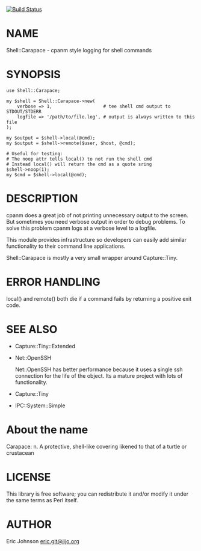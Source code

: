 [![Build Status](https://travis-ci.org/kablamo/p5-shell-carapace.svg?branch=master)](https://travis-ci.org/kablamo/p5-shell-carapace)
# NAME

Shell::Carapace - cpanm style logging for shell commands

# SYNOPSIS

    use Shell::Carapace;

    my $shell = Shell::Carapace->new(
        verbose => 1,                   # tee shell cmd output to STDOUT/STDERR
        logfile => '/path/to/file.log', # output is always written to this file
    );

    my $output = $shell->local(@cmd);
    my $output = $shell->remote($user, $host, @cmd);

    # Useful for testing:
    # The noop attr tells local() to not run the shell cmd
    # Instead local() will return the cmd as a quote sring
    $shell->noop(1);
    my $cmd = $shell->local(@cmd);

# DESCRIPTION

cpanm does a great job of not printing unnecessary output to the screen.  But
sometimes you need verbose output in order to debug problems.  To solve this
problem cpanm logs at a verbose level to a logfile.

This module provides infrastructure so developers can easily add similar
functionality to their command line applications.

Shell::Carapace is mostly a very small wrapper around Capture::Tiny.

# ERROR HANDLING

local() and remote() both die if a command fails by returning a positive exit
code. 

# SEE ALSO

- Capture::Tiny::Extended
- Net::OpenSSH

    Net::OpenSSH has better performance because it uses a single ssh connection for
    the life of the object.  Its a mature project with lots of functionality.  

- Capture::Tiny
- IPC::System::Simple

# About the name

Carapace: n. A protective, shell-like covering likened to that of a turtle or crustacean

# LICENSE

This library is free software; you can redistribute it and/or modify
it under the same terms as Perl itself.

# AUTHOR

Eric Johnson <eric.git@iijo.org>
